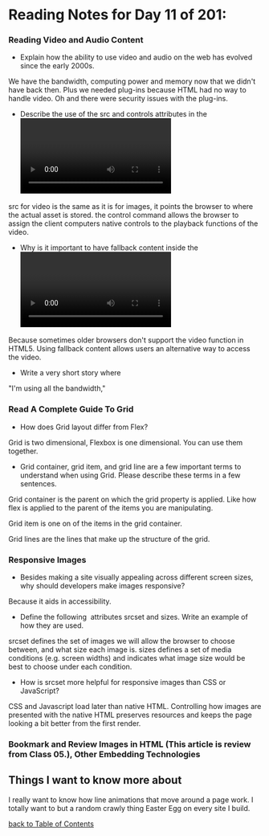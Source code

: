 # Reading Notes for Day 11 of 201:

### Reading Video and Audio Content

- Explain how the ability to use video and audio on the web has evolved since the early 2000s.

We have the bandwidth, computing power and memory now that we didn't have back then. Plus we needed plug-ins because HTML had no way to handle video. Oh and there were security issues with the plug-ins.

- Describe the use of the src and controls attributes in the <video> element.

src for video is the same as it is for images, it points the browser to where the actual asset is stored. the control command allows the browser to assign the client computers native controls to the playback functions of the video.

- Why is it important to have fallback content inside the <video> element?

Because sometimes older browsers don't support the video function in HTML5. Using fallback content allows users an alternative way to access the video.

- Write a very short story where <audio> and <video> are characters.

"I'm using all the bandwidth," <audio> said with a cheeky grin.
"Doesn' matter, I'm moving to YouTube anyway." <video> gave a cheery wave. "Enjoy all your performance issues!" And left an empty codec for <audio> to trip over.

### Read A Complete Guide To Grid

- How does Grid layout differ from Flex?

Grid is two dimensional, Flexbox is one dimensional. You can use them together.

- Grid container, grid item, and grid line are a few important terms to understand when using Grid. Please  describe these terms in a few sentences.

Grid container is the parent on which the grid property is applied. Like how flex is applied to the parent of the items you are manipulating.

Grid item is one on of the items in the grid container.

Grid lines are the lines that make up the structure of the grid. 


### Responsive Images

- Besides making a site visually appealing across different screen sizes, why should developers make images responsive?

Because it aids in accessibility.


- Define the following <img> attributes srcset and sizes. Write an example of how they are used.

srcset defines the set of images we will allow the browser to choose between, and what size each image is.
sizes defines a set of media conditions (e.g. screen widths) and indicates what image size would be best to choose under each condition.

- How is srcset more helpful for responsive images than CSS or JavaScript?

CSS and Javascript load later than native HTML. Controlling how images are presented with the native HTML preserves resources and keeps the page looking a bit better from the first render.

### Bookmark and Review Images in HTML (This article is review from Class 05.), Other Embedding Technologies

## Things I want to know more about

I really want to know how line animations that move around a page work. I totally want to but a random crawly thing Easter Egg on every site I build. 

[back to Table of Contents](./README.md)
